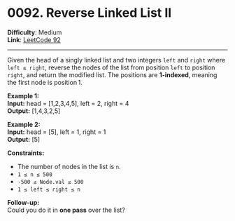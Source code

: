 # 0092. Reverse Linked List II

**Difficulty**: Medium  
**Link**: [LeetCode 92](https://leetcode.com/problems/reverse-linked-list-ii/)

---

Given the head of a singly linked list and two integers `left` and `right` where `left ≤ right`, reverse the nodes of the list from position `left` to position `right`, and return the modified list. The positions are **1-indexed**, meaning the first node is position 1.

**Example 1:**  
    **Input:** head = [1,2,3,4,5], left = 2, right = 4  
    **Output:** [1,4,3,2,5]

**Example 2:**  
    **Input:** head = [5], left = 1, right = 1  
    **Output:** [5]

**Constraints:**  
- The number of nodes in the list is `n`.  
- `1 ≤ n ≤ 500`  
- `-500 ≤ Node.val ≤ 500`  
- `1 ≤ left ≤ right ≤ n`

**Follow-up:**  
Could you do it in **one pass** over the list?

